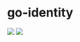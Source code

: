 # go-identity

<a href="https://github.com/greenpau/go-identity/actions/" target="_blank"><img src="https://github.com/greenpau/go-identity/workflows/build/badge.svg?branch=master"></a>
<a href="https://pkg.go.dev/github.com/greenpau/go-identity" target="_blank"><img src="https://img.shields.io/badge/godoc-reference-blue.svg"></a>
